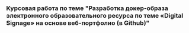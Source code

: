 ### Курсовая работа по теме "Разработка докер-образа электронного образовательного ресурса по теме «Digital Signage» на основе веб-портфолио (в Github)"
